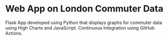 # Web App on London Commuter Data
Flask App developed using Python that displays graphs for commuter data using High Charts and JavaScript.
Continuous Integration using GitHub Actions. 
